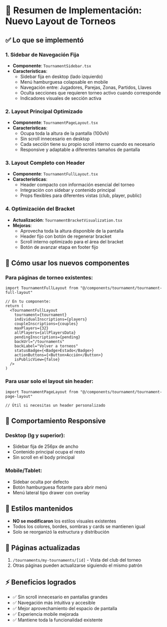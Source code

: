 # 🎯 Resumen de Implementación: Nuevo Layout de Torneos

## ✅ Lo que se implementó

### 1. **Sidebar de Navegación Fija**
- **Componente**: `TournamentSidebar.tsx`
- **Características**:
  - Sidebar fija en desktop (lado izquierdo)
  - Menú hamburguesa colapsable en mobile
  - Navegación entre: Jugadores, Parejas, Zonas, Partidos, Llaves
  - Oculta secciones que requieren torneo activo cuando corresponde
  - Indicadores visuales de sección activa

### 2. **Layout Principal Optimizado**
- **Componente**: `TournamentPageLayout.tsx`
- **Características**:
  - Ocupa toda la altura de la pantalla (100vh)
  - Sin scroll innecesario en desktop
  - Cada sección tiene su propio scroll interno cuando es necesario
  - Responsive y adaptable a diferentes tamaños de pantalla

### 3. **Layout Completo con Header**
- **Componente**: `TournamentFullLayout.tsx`
- **Características**:
  - Header compacto con información esencial del torneo
  - Integración con sidebar y contenido principal
  - Props flexibles para diferentes vistas (club, player, public)

### 4. **Optimización del Bracket**
- **Actualización**: `TournamentBracketVisualization.tsx`
- **Mejoras**:
  - Aprovecha toda la altura disponible de la pantalla
  - Header fijo con botón de regenerar bracket
  - Scroll interno optimizado para el área del bracket
  - Botón de avanzar etapa en footer fijo

## 🚀 Cómo usar los nuevos componentes

### Para páginas de torneo existentes:
```tsx
import TournamentFullLayout from "@/components/tournament/tournament-full-layout"

// En tu componente:
return (
  <TournamentFullLayout
    tournament={tournament}
    individualInscriptions={players}
    coupleInscriptions={couples}
    maxPlayers={32}
    allPlayers={allPlayersData}
    pendingInscriptions={pending}
    backUrl="/tournaments"
    backLabel="Volver a torneos"
    statusBadge={<Badge>Estado</Badge>}
    actionButtons={<Button>Acción</Button>}
    isPublicView={false}
  />
)
```

### Para usar solo el layout sin header:
```tsx
import TournamentPageLayout from "@/components/tournament/tournament-page-layout"

// Útil si necesitas un header personalizado
```

## 📱 Comportamiento Responsive

### Desktop (lg y superior):
- Sidebar fija de 256px de ancho
- Contenido principal ocupa el resto
- Sin scroll en el body principal

### Mobile/Tablet:
- Sidebar oculta por defecto
- Botón hamburguesa flotante para abrir menú
- Menú lateral tipo drawer con overlay

## 🎨 Estilos mantenidos
- **NO se modificaron** los estilos visuales existentes
- Todos los colores, bordes, sombras y cards se mantienen igual
- Solo se reorganizó la estructura y distribución

## 📝 Páginas actualizadas
1. `/tournaments/my-tournaments/[id]` - Vista del club del torneo
2. Otras páginas pueden actualizarse siguiendo el mismo patrón

## ⚡ Beneficios logrados
- ✅ Sin scroll innecesario en pantallas grandes
- ✅ Navegación más intuitiva y accesible
- ✅ Mejor aprovechamiento del espacio de pantalla
- ✅ Experiencia mobile mejorada
- ✅ Mantiene toda la funcionalidad existente 